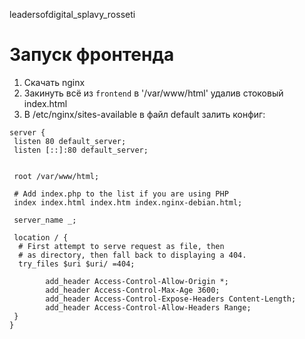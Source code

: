 leadersofdigital_splavy_rosseti

# Запуск фронтенда
1. Скачать nginx
2. Закинуть всё из `frontend` в '/var/www/html' удалив стоковый index.html
3. В /etc/nginx/sites-available в файл default залить конфиг:
```
server {
 listen 80 default_server;
 listen [::]:80 default_server;


 root /var/www/html;

 # Add index.php to the list if you are using PHP
 index index.html index.htm index.nginx-debian.html;

 server_name _;

 location / {
  # First attempt to serve request as file, then
  # as directory, then fall back to displaying a 404.
  try_files $uri $uri/ =404;

        add_header Access-Control-Allow-Origin *;
        add_header Access-Control-Max-Age 3600;
        add_header Access-Control-Expose-Headers Content-Length;
        add_header Access-Control-Allow-Headers Range;
 }
}

```
